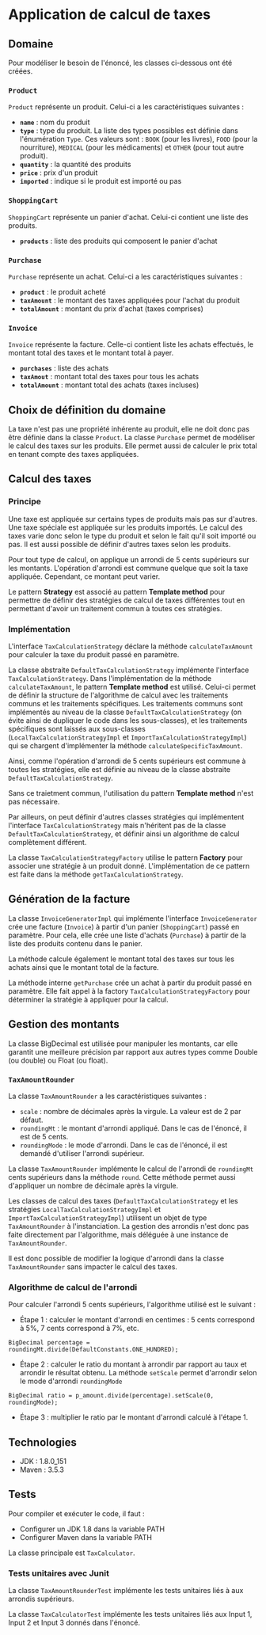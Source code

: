 # Application de calcul de taxes

## Domaine

Pour modéliser le besoin de l'énoncé, les classes ci-dessous ont été créées.

### `Product`
`Product` représente un produit. Celui-ci a les caractéristiques suivantes :
 - **`name`** : nom du produit
 - **`type`** : type du produit. La liste des types possibles est définie dans l'énumération `Type`. Ces valeurs sont : `BOOK` (pour les livres), `FOOD` (pour la nourriture), `MEDICAL` (pour les médicaments) et `OTHER` (pour tout autre produit).
 - **`quantity`** : la quantité des produits
 - **`price`** : prix d'un produit
 - **`imported`** : indique si le produit est importé ou pas

### `ShoppingCart`
`ShoppingCart` représente un panier d'achat. Celui-ci contient une liste des produits.
 - **`products`** : liste des produits qui composent le panier d'achat
 
### `Purchase`
`Purchase` représente un achat. Celui-ci a les caractéristiques suivantes :
- **`product`** : le produit acheté
- **`taxAmount`** : le montant des taxes appliquées pour l'achat du produit
- **`totalAmount`** : montant du prix d'achat (taxes comprises) 

### `Invoice`
`Invoice` représente la facture. 
Celle-ci contient liste les achats effectués, le montant total des taxes et le montant total à payer.
 - **`purchases`** : liste des achats
 - **`taxAmout`** : montant total des taxes pour tous les achats
 - **`totalAmount`** : montant total des achats (taxes incluses)

## Choix de définition du domaine 
La taxe n'est pas une propriété inhérente au produit, elle ne doit donc pas être définie dans la classe `Product`.
La classe `Purchase` permet de modéliser le calcul des taxes sur les produits. Elle permet aussi de calculer le prix total en tenant compte des taxes appliquées.

## Calcul des taxes
### Principe
Une taxe est appliquée sur certains types de produits mais pas sur d'autres. Une taxe spéciale est appliquée sur les produits importés.
Le calcul des taxes varie donc selon le type du produit et selon le fait qu'il soit importé ou pas.
Il est aussi possible de définir d'autres taxes selon les produits.

Pour tout type de calcul, on applique un arrondi de 5 cents supérieurs sur les montants. L'opération d'arrondi est commune quelque que soit la taxe appliquée. Cependant, ce montant peut varier.

Le pattern **Strategy** est associé au pattern **Template method** pour permettre de définir des stratégies de calcul de taxes différentes tout en permettant d'avoir un traitement commun à toutes ces stratégies.

### Implémentation
L'interface `TaxCalculationStrategy` déclare la méthode `calculateTaxAmount` pour calculer la taxe du produit passé en paramètre.

La classe abstraite `DefaultTaxCalculationStrategy` implémente l'interface `TaxCalculationStrategy`. Dans l'implémentation de la méthode `calculateTaxAmount`, le pattern **Template method** est utilisé.
Celui-ci permet de définir la structure de l'algorithme de calcul avec les traitements communs et les traitements spécifiques. Les traitements communs sont implémentés au niveau de la classe `DefaultTaxCalculationStrategy` (on évite ainsi de dupliquer le code dans les sous-classes), et les traitements spécifiques sont laissés aux sous-classes (`LocalTaxCalculationStrategyImpl` et `ImportTaxCalculationStrategyImpl`) qui se chargent d'implémenter la méthode `calculateSpecificTaxAmount`.

Ainsi, comme l'opération d'arrondi de 5 cents supérieurs est commune à toutes les stratégies, elle est définie au niveau de la classe abstraite `DefaultTaxCalculationStrategy`.

Sans ce traietment commun, l'utilisation du pattern **Template method** n'est pas nécessaire.

Par ailleurs, on peut définir d'autres classes stratégies qui implémentent l'interface `TaxCalculationStrategy` mais n'héritent pas de la classe `DefaultTaxCalculationStrategy`, et définir ainsi un algorithme de calcul complètement différent.

La classe `TaxCalculationStrategyFactory` utilise le pattern **Factory** pour associer une stratégie à un produit donné. L'implémentation de ce pattern est faite dans la méthode `getTaxCalculationStrategy`.

## Génération de la facture
La classe `InvoiceGeneratorImpl` qui implémente l'interface `InvoiceGenerator` crée une facture (`Invoice`) à partir d'un panier (`ShoppingCart`) passé en paramètre. Pour cela, elle crée une liste d'achats (`Purchase`) à partir de la liste des produits contenu dans le panier.

La méthode calcule également le montant total des taxes sur tous les achats ainsi que le montant total de la facture.

La méthode interne `getPurchase` crée un achat à partir du produit passé en paramètre. Elle fait appel à la factory `TaxCalculationStrategyFactory` pour déterminer la stratégie à appliquer pour la calcul.

## Gestion des montants
La classe BigDecimal est utilisée pour manipuler les montants, car elle garantit une meilleure précision par rapport aux autres types comme Double (ou double) ou Float (ou float).

### `TaxAmountRounder`
La classe `TaxAmountRounder` a les caractéristiques suivantes :
 - `scale` : nombre de décimales après la virgule. La valeur est de 2 par défaut.
 - `roundingMt` : le montant d'arrondi appliqué. Dans le cas de l'énoncé, il est de 5 cents.
 - `roundingMode` : le mode d'arrondi. Dans le cas de l'énoncé, il est demandé d'utiliser l'arrondi supérieur.
 
La classe `TaxAmountRounder` implémente le calcul de l'arrondi de `roundingMt` cents supérieurs dans la méthode `round`. Cette méthode permet aussi d'appliquer un nombre de décimale après la virgule.

Les classes de calcul des taxes (`DefaultTaxCalculationStrategy` et les stratégies `LocalTaxCalculationStrategyImpl` et `ImportTaxCalculationStrategyImpl`) utilisent un objet de type `TaxAmountRounder` à l'instanciation.
La gestion des arrondis n'est donc pas faite directement par l'algorithme, mais déléguée à une instance de `TaxAmountRounder`.

Il est donc possible de modifier la logique d'arrondi dans la classe `TaxAmountRounder` sans impacter le calcul des taxes.

### Algorithme de calcul de l'arrondi
Pour calculer l'arrondi 5 cents supérieurs, l'algorithme utilisé est le suivant :
 - Étape 1 : calculer le montant d'arrondi en centimes : 5 cents correspond à 5%, 7 cents correspond à 7%, etc.
 ```
 BigDecimal percentage = roundingMt.divide(DefaultConstants.ONE_HUNDRED);
 ```
 
 - Étape 2 : calculer le ratio du montant à arrondir par rapport au taux et arrondir le résultat obtenu. La méthode `setScale` permet d'arrondir selon le mode d'arrondi `roundingMode`
 ```
 BigDecimal ratio = p_amount.divide(percentage).setScale(0, roundingMode);
 ```
 
 - Étape 3 : multiplier le ratio par le montant d'arrondi calculé à l'étape 1.

## Technologies
 - JDK : 1.8.0_151
 - Maven : 3.5.3

## Tests
Pour compiler et exécuter le code, il faut :
 - Configurer un JDK 1.8 dans la variable PATH
 - Configurer Maven dans la variable PATH
 
La classe principale est `TaxCalculator`.

 ### Tests unitaires avec Junit
La classe `TaxAmountRounderTest` implémente les tests unitaires liés à aux arrondis supérieurs.

La classe `TaxCalculatorTest` implémente les tests unitaires liés aux Input 1, Input 2 et Input 3 donnés dans l'énoncé.


